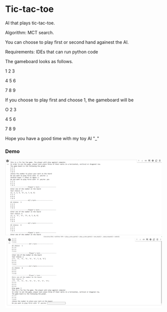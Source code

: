 # Tic-tac-toe

AI that plays tic-tac-toe.

Algorithm: MCT search.

You can choose to play first or second hand againest the AI.

Requirements: IDEs that can run python code

The gameboard looks as follows.

1 2 3

4 5 6

7 8 9

If you choose to play first and choose 1, the gameboard will be

O 2 3

4 5 6

7 8 9

Hope you have a good time with my toy AI "_"

### Demo
![.](demo1.png)
![.](demo2.png)



